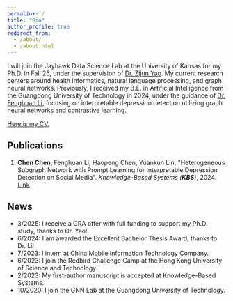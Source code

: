 ```yaml
---
permalink: /
title: "Bio"
author_profile: true
redirect_from: 
  - /about/
  - /about.html
---
```


I will join the Jayhawk Data Science Lab at the University of Kansas for my Ph.D. in Fall 25, under the supervision of [Dr. Zijun Yao](https://ittc.ku.edu/~zyao/). My current research centers around health informatics, natural language processing, and graph neural networks. Previously, I received my B.E. in Artificial Intelligence from the Guangdong University of Technology in 2024, under the guidance of [Dr. Fenghuan Li](https://dblp.org/pid/07/10130.html), focusing on interpretable depression detection utilizing graph neural networks and contrastive learning. 

[Here is my CV.](https://drive.google.com/file/d/15Tjkj__hEPyMDef0W3BPiehrk6DqvqxN/view?usp=sharing)

## Publications
1. **Chen Chen**, Fenghuan Li, Haopeng Chen, Yuankun Lin, "Heterogeneous Subgraph Network with Prompt Learning for Interpretable Depression Detection on Social Media". *Knowledge-Based Systems (**KBS**)*, 2024. [Link](https://doi.org/10.1016/j.knosys.2025.113215)

## News
* 3/2025: I receive a GRA offer with full funding to support my Ph.D. study, thanks to Dr. Yao!
* 6/2024: I am awarded the Excellent Bachelor Thesis Award, thanks to Dr. Li!
* 7/2023: I intern at China Mobile Information Technology Company. 
* 6/2023: I join the Redbird Challenge Camp at the Hong Kong University of Science and Technology. 
* 2/2023: My first-author manuscript is accepted at Knowledge-Based Systems. 
* 10/2020: I join the GNN Lab at the Guangdong University of Technology. 

